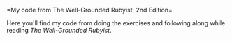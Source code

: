 =My code from The Well-Grounded Rubyist, 2nd Edition=

Here you'll find my code from doing the exercises and following along while reading *The Well-Grounded Rubyist*.
